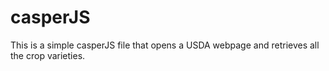 # casperJS

This is a simple casperJS file that opens a USDA webpage and retrieves all the crop varieties.
